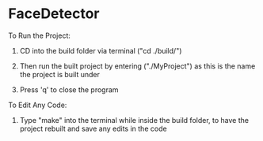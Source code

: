 # FaceDetector
To Run the Project:

1. CD into the build folder via terminal ("cd ./build/")

2. Then run the built project by entering ("./MyProject") as this is the name the project is built under

3. Press 'q' to close the program


To Edit Any Code:

1. Type "make" into the terminal while inside the build folder, to have the project rebuilt and save any edits in the code
